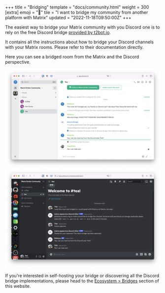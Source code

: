 +++
title = "Bridging"
template = "docs/community.html"
weight = 300
[extra]
emoji = "🌉"
tile = "I want to bridge my community from another platform with Matrix"
updated = "2022-11-18T09:50:00Z"
+++

The easiest way to bridge your Matrix community with you Discord one is to rely
on the free Discord bridge [provided by t2bot.io](https://t2bot.io/discord/).

It contains all the instructions about how to bridge your Discord channels with
your Matrix rooms. Please refer to their documentation directly.

Here you can see a bridged room from the Matrix and the Discord perspective.

![](./from-matrix.png)
![](./from-discord.png)

If you're interested in self-hosting your bridge or discovering all the Discord
bridge implementations, please head to the [Ecosystem > Bridges](/ecosystem/bridges)
section of this website.
